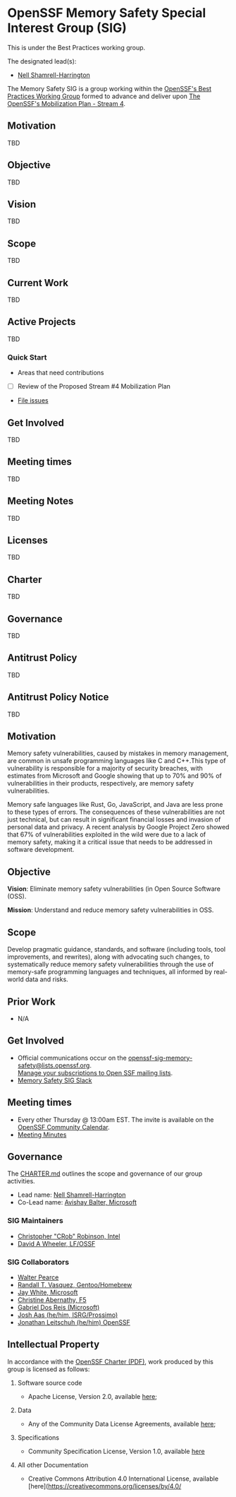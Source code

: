 # **OpenSSF Memory Safety Special Interest Group (SIG)**

This is under the Best Practices working group.

 The designated lead(s):
- [Nell Shamrell-Harrington](https://github.com/nellshamrell)

The Memory Safety SIG is a group working within the [OpenSSF's Best Practices Working Group](https://github.com/ossf/wg-best-practices-os-developers) formed to advance and deliver upon [The OpenSSF's Mobilization Plan - Stream 4](https://8112310.fs1.hubspotusercontent-na1.net/hubfs/8112310/OpenSSF/White%20House%20OSS%20Mobilization%20Plan.pdf?hsCtaTracking=3b79d59d-e8d3-4c69-a67b-6b87b325313c%7C7a1a8b01-65ae-4bac-b97c-071dac09a2d8).

## Motivation

TBD

## Objective

TBD

## Vision

TBD

## Scope

TBD

## Current Work

TBD

## Active Projects

TBD

### Quick Start

* Areas that need contributions
* [ ] Review of the Proposed Stream #4 Mobilization Plan
* [File issues](https://github.com/ossf/Memory-Safety/issues)

## Get Involved

TBD

## Meeting times

TBD

## Meeting Notes

TBD

## Licenses

TBD

## Charter

TBD

## Governance

TBD

## Antitrust Policy

TBD

## Antitrust Policy Notice

TBD

## **Motivation**

Memory safety vulnerabilities, caused by mistakes in memory management, are common in unsafe programming languages like C and C++.This type of vulnerability is responsible for a majority of security breaches, with estimates from Microsoft and Google showing that up to 70% and 90% of vulnerabilities in their products, respectively, are memory safety vulnerabilities.

Memory safe languages like Rust, Go, JavaScript, and Java are less prone to these types of errors. The consequences of these vulnerabilities are not just technical, but can result in significant financial losses and invasion of personal data and privacy. A recent analysis by Google Project Zero showed that 67% of vulnerabilities exploited in the wild were due to a lack of memory safety, making it a critical issue that needs to be addressed in software development.

## **Objective**

**Vision**: Eliminate memory safety vulnerabilities (in Open Source Software (OSS).

**Mission**: Understand and reduce memory safety vulnerabilities in OSS.

## **Scope**

Develop pragmatic guidance, standards, and software (including tools, tool improvements, and rewrites), along with advocating such changes, to systematically reduce memory safety vulnerabilities through the use of memory-safe programming languages and techniques, all informed by real-world data and risks.

## **Prior Work**

* N/A

## **Get Involved**

* Official communications occur on the [openssf-sig-memory-safety@lists.openssf.org](https://lists.openssf.org/g/openssf-sig-memory-safety/topics).  \
[Manage your subscriptions to Open SSF mailing lists](https://lists.openssf.org/g/main/subgroups).
* [Memory Safety SIG Slack](https://openssf.slack.com/archives/C03G8NZH58R)

## **Meeting times**

* Every other Thursday @ 13:00am EST. The invite is available on the [OpenSSF Community Calendar](https://calendar.google.com/calendar/u/0/r?cid=czYzdm9lZmhwNWk5cGZsdGI1cTY3bmdwZXNAZ3JvdXAuY2FsZW5kYXIuZ29vZ2xlLmNvbQ).
* [Meeting Minutes](https://docs.google.com/document/d/1Ehpp1UmAIqMs0ZdKr15sd5MS48OeaGKB9H40htVehs4)

## **Governance**

The [CHARTER.md](CHARTER.md) outlines the scope and governance of our group activities.

* Lead name: [Nell Shamrell-Harrington](https://github.com/nellshamrell)
* Co-Lead name: [Avishay Balter, Microsoft](https://github.com/balteravishay)

### SIG Maintainers

* [Christopher "CRob" Robinson, Intel](https://github.com/SecurityCRob)
* [David A Wheeler, LF/OSSF](https://github.com/david-a-wheeler)

### SIG Collaborators

* [Walter Pearce](https://github.com/walterpearce)
* [Randall T. Vasquez, Gentoo/Homebrew](https://github.com/ran-dall)
* [Jay White, Microsoft](https://github.com/camaleon2016)
* [Christine Abernathy, F5](https://github.com/caabernathy)
* [Gabriel Dos Reis (Microsoft)](https://github.com/GabrielDosReis)
* [Josh Aas (he/him, ISRG/Prossimo)](https://github.com/bdaehlie)
* [Jonathan Leitschuh (he/him) OpenSSF](https://github.com/JLLeitschuh)

## **Intellectual Property**

In accordance with the [OpenSSF Charter (PDF)](https://charter.openssf.org/), work produced by this group is licensed as follows:

1. Software source code

    * Apache License, Version 2.0, available [here](https://www.apache.org/licenses/LICENSE-2.0);

2. Data

    * Any of the Community Data License Agreements, available [here](https://www.cdla.io);

3. Specifications

    * Community Specification License, Version 1.0, available [here](https://github.com/CommunitySpecification/1.0)

4. All other Documentation

    * Creative Commons Attribution 4.0 International License, available [here](https://creativecommons.org/licenses/by/4.0/